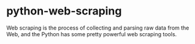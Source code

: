 # python-web-scraping
Web scraping is the process of collecting and parsing raw data from the Web, and the Python has some pretty powerful web scraping tools.
